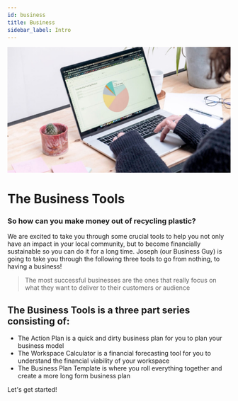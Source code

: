 ```yaml
---
id: business
title: Business
sidebar_label: Intro
---
```


<style>
:root {
  --highlight: #f7b77b;
  --hover: #f7b77b;
}
</style>

![Business](assets/business/intro.jpg)

# The Business Tools

### So how can you make money out of recycling plastic?

We are excited to take you through some crucial tools to help you not only have an impact in your local community, but to become financially sustainable so you can do it for a long time. Joseph (our Business Guy) is going to take you through the following three tools to go from nothing, to having a business!

> The most successful businesses are the ones that really focus on what they want to deliver to their customers or audience

## The Business Tools is a three part series consisting of:

- The Action Plan is a quick and dirty business plan for you to plan your business model
- The Workspace Calculator is a financial forecasting tool for you to understand the financial viability of your workspace
- The Business Plan Template is where you roll everything together and create a more long form business plan

Let's get started!
